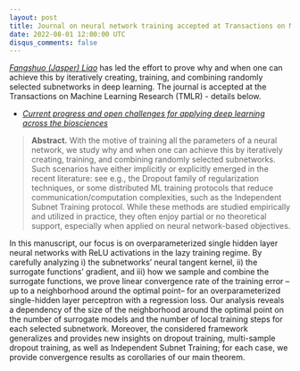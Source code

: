 ```yaml
---
layout: post
title: Journal on neural network training accepted at Transactions on Machine Learning Research (TMLR)
date: 2022-08-01 12:00:00 UTC
disqus_comments: false
---
```


[*Fangshuo (Jasper) Liao*]() has led the effort to prove why and when one can achieve this by iteratively creating, training, and combining randomly selected subnetworks in deep learning.
The journal is accepted at the Transactions on Machine Learning Research (TMLR) - details below.

- [*Current progress and open challenges for applying deep learning across the biosciences*](https://arxiv.org/pdf/2112.02668.pdf)

>**Abstract.** 
>With the motive of training all the parameters of a neural network, we study why and when
one can achieve this by iteratively creating, training, and combining randomly selected subnetworks. Such scenarios have either implicitly or explicitly emerged in the recent literature:
see e.g., the Dropout family of regularization techniques, or some distributed ML training
protocols that reduce communication/computation complexities, such as the Independent
Subnet Training protocol. While these methods are studied empirically and utilized in practice, they often enjoy partial or no theoretical support, especially when applied on neural
network-based objectives.

In this manuscript, our focus is on overparameterized single hidden layer neural networks
with ReLU activations in the lazy training regime. By carefully analyzing i) the subnetworks’
neural tangent kernel, ii) the surrogate functions’ gradient, and iii) how we sample and
combine the surrogate functions, we prove linear convergence rate of the training error –up
to a neighborhood around the optimal point– for an overparameterized single-hidden layer
perceptron with a regression loss. Our analysis reveals a dependency of the size of the
neighborhood around the optimal point on the number of surrogate models and the number
of local training steps for each selected subnetwork. Moreover, the considered framework
generalizes and provides new insights on dropout training, multi-sample dropout training,
as well as Independent Subnet Training; for each case, we provide convergence results as
corollaries of our main theorem.


